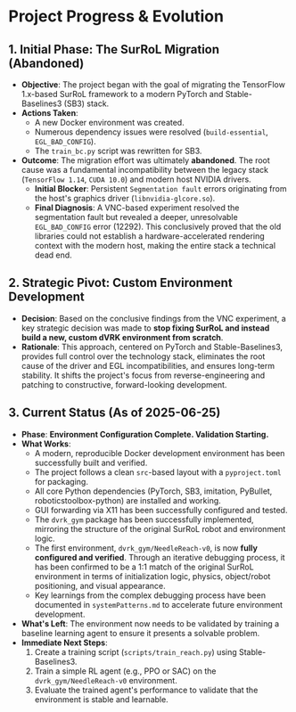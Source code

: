 # Project Progress & Evolution

## 1. Initial Phase: The SurRoL Migration (Abandoned)

-   **Objective**: The project began with the goal of migrating the TensorFlow 1.x-based SurRoL framework to a modern PyTorch and Stable-Baselines3 (SB3) stack.
-   **Actions Taken**:
    -   A new Docker environment was created.
    -   Numerous dependency issues were resolved (`build-essential`, `EGL_BAD_CONFIG`).
    -   The `train_bc.py` script was rewritten for SB3.
-   **Outcome**: The migration effort was ultimately **abandoned**. The root cause was a fundamental incompatibility between the legacy stack (`TensorFlow 1.14`, `CUDA 10.0`) and modern host NVIDIA drivers.
    -   **Initial Blocker**: Persistent `Segmentation fault` errors originating from the host's graphics driver (`libnvidia-glcore.so`).
    -   **Final Diagnosis**: A VNC-based experiment resolved the segmentation fault but revealed a deeper, unresolvable `EGL_BAD_CONFIG` error (12292). This conclusively proved that the old libraries could not establish a hardware-accelerated rendering context with the modern host, making the entire stack a technical dead end.

## 2. Strategic Pivot: Custom Environment Development

-   **Decision**: Based on the conclusive findings from the VNC experiment, a key strategic decision was made to **stop fixing SurRoL and instead build a new, custom dVRK environment from scratch**.
-   **Rationale**: This approach, centered on PyTorch and Stable-Baselines3, provides full control over the technology stack, eliminates the root cause of the driver and EGL incompatibilities, and ensures long-term stability. It shifts the project's focus from reverse-engineering and patching to constructive, forward-looking development.

## 3. Current Status (As of 2025-06-25)

-   **Phase**: **Environment Configuration Complete. Validation Starting.**
-   **What Works**:
    -   A modern, reproducible Docker development environment has been successfully built and verified.
    -   The project follows a clean `src`-based layout with a `pyproject.toml` for packaging.
    -   All core Python dependencies (PyTorch, SB3, imitation, PyBullet, roboticstoolbox-python) are installed and working.
    -   GUI forwarding via X11 has been successfully configured and tested.
    -   The `dvrk_gym` package has been successfully implemented, mirroring the structure of the original SurRoL robot and environment logic.
    -   The first environment, `dvrk_gym/NeedleReach-v0`, is now **fully configured and verified**. Through an iterative debugging process, it has been confirmed to be a 1:1 match of the original SurRoL environment in terms of initialization logic, physics, object/robot positioning, and visual appearance.
    -   Key learnings from the complex debugging process have been documented in `systemPatterns.md` to accelerate future environment development.
-   **What's Left**: The environment now needs to be validated by training a baseline learning agent to ensure it presents a solvable problem.
-   **Immediate Next Steps**:
    1.  Create a training script (`scripts/train_reach.py`) using Stable-Baselines3.
    2.  Train a simple RL agent (e.g., PPO or SAC) on the `dvrk_gym/NeedleReach-v0` environment.
    3.  Evaluate the trained agent's performance to validate that the environment is stable and learnable.

